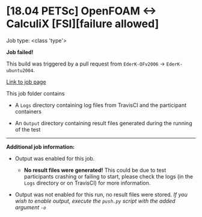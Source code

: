 # [18.04 PETSc] OpenFOAM <-> CalculiX [FSI][failure allowed]

Job type: <class 'type'>



**Job failed!**



This build was triggered by a pull request from `EderK-OFv2006` → `EderK-ubuntu2004`.



[Link to job page]({[job_link]})


This job folder contains
- A `Logs` directory containing log files from TravisCI and the participant containers

- An `Output` directory containing result files generated during the running of the test


---


**Additional job information:**


- Output was enabled for this job.

	- **No result files were generated!** This could be due to test participants crashing or failing to start, please check the logs (in the `Logs` directory or on TravisCI) for more information.

- Output was not enabled for this run, no result files were stored. _If you wish to enable output, execute the `push.py` script with the added argument `-o`_







